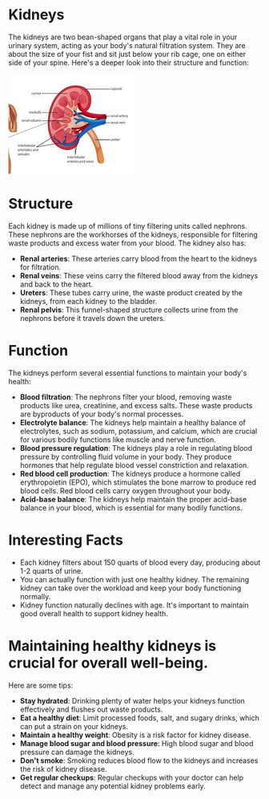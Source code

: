 # Kidneys

The kidneys are two bean-shaped organs that play a vital role in your urinary system, acting as your body's natural filtration system. They are about the size of your fist and sit just below your rib cage, one on either side of your spine. Here's a deeper look into their structure and function:

![kidneys >](images/kidneys.jpeg "kidneys")

# Structure

Each kidney is made up of millions of tiny filtering units called nephrons. These nephrons are the workhorses of the kidneys, responsible for filtering waste products and excess water from your blood. The kidney also has:

- **Renal arteries**: These arteries carry blood from the heart to the kidneys for filtration.
- **Renal veins**: These veins carry the filtered blood away from the kidneys and back to the heart.
- **Ureters**: These tubes carry urine, the waste product created by the kidneys, from each kidney to the bladder.
- **Renal pelvis**: This funnel-shaped structure collects urine from the nephrons before it travels down the ureters.

# Function

The kidneys perform several essential functions to maintain your body's health:

- **Blood filtration**: The nephrons filter your blood, removing waste products like urea, creatinine, and excess salts. These waste products are byproducts of your body's normal processes.
- **Electrolyte balance**: The kidneys help maintain a healthy balance of electrolytes, such as sodium, potassium, and calcium, which are crucial for various bodily functions like muscle and nerve function.
- **Blood pressure regulation**: The kidneys play a role in regulating blood pressure by controlling fluid volume in your body. They produce hormones that help regulate blood vessel constriction and relaxation.
- **Red blood cell production**: The kidneys produce a hormone called erythropoietin (EPO), which stimulates the bone marrow to produce red blood cells. Red blood cells carry oxygen throughout your body.
- **Acid-base balance**: The kidneys help maintain the proper acid-base balance in your blood, which is essential for many bodily functions.

# Interesting Facts

- Each kidney filters about 150 quarts of blood every day, producing about 1-2 quarts of urine.
- You can actually function with just one healthy kidney. The remaining kidney can take over the workload and keep your body functioning normally.
- Kidney function naturally declines with age. It's important to maintain good overall health to support kidney health.

# Maintaining healthy kidneys is crucial for overall well-being. 
Here are some tips:

- **Stay hydrated**: Drinking plenty of water helps your kidneys function effectively and flushes out waste products.
- **Eat a healthy diet**: Limit processed foods, salt, and sugary drinks, which can put a strain on your kidneys.
- **Maintain a healthy weight**: Obesity is a risk factor for kidney disease.
- **Manage blood sugar and blood pressure**: High blood sugar and blood pressure can damage the kidneys.
- **Don't smoke**: Smoking reduces blood flow to the kidneys and increases the risk of kidney disease.
- **Get regular checkups**: Regular checkups with your doctor can help detect and manage any potential kidney problems early.